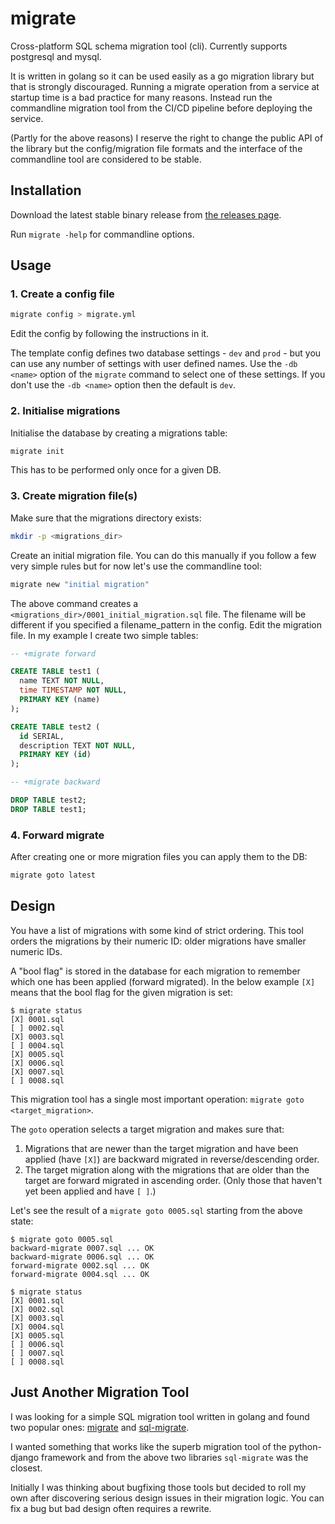 # migrate

Cross-platform SQL schema migration tool (cli).
Currently supports postgresql and mysql.

It is written in golang so it can be used easily as a go migration library but
that is strongly discouraged.
Running a migrate operation from a service at startup time is a bad practice for many reasons.
Instead run the commandline migration tool from the CI/CD pipeline before deploying the service.

(Partly for the above reasons) I reserve the right to change the public API of
the library but the config/migration file formats and the interface of the
commandline tool are considered to be stable.

## Installation

Download the latest stable binary release from
[the releases page](https://github.com/pasztorpisti/migrate/releases).

Run `migrate -help` for commandline options.

## Usage

### 1. Create a config file

```bash
migrate config > migrate.yml
```

Edit the config by following the instructions in it.

The template config defines two database settings - `dev` and `prod` - but
you can use any number of settings with user defined names.
Use the `-db <name>` option of the `migrate` command to select one of these settings.
If you don't use the `-db <name>` option then the default is `dev`.

### 2. Initialise migrations

Initialise the database by creating a migrations table:

```bash
migrate init
```

This has to be performed only once for a given DB.

### 3. Create migration file(s)

Make sure that the migrations directory exists:

```bash
mkdir -p <migrations_dir>
```

Create an initial migration file. You can do this manually if you follow a few
very simple rules but for now let's use the commandline tool:

```bash
migrate new "initial migration"
```

The above command creates a `<migrations_dir>/0001_initial_migration.sql` file.
The filename will be different if you specified a filename_pattern in the config.
Edit the migration file. In my example I create two simple tables:

```sql
-- +migrate forward

CREATE TABLE test1 (
  name TEXT NOT NULL,
  time TIMESTAMP NOT NULL,
  PRIMARY KEY (name)
);

CREATE TABLE test2 (
  id SERIAL,
  description TEXT NOT NULL,
  PRIMARY KEY (id)
);

-- +migrate backward

DROP TABLE test2;
DROP TABLE test1;
```

### 4. Forward migrate

After creating one or more migration files you can apply them to the DB:

```bash
migrate goto latest
```

## Design

You have a list of migrations with some kind of strict ordering.
This tool orders the migrations by their numeric ID: older migrations have
smaller numeric IDs.

A "bool flag" is stored in the database for each migration to remember
which one has been applied (forward migrated).
In the below example `[X]` means that the bool flag for the given migration is set:

```
$ migrate status
[X] 0001.sql
[ ] 0002.sql
[X] 0003.sql
[ ] 0004.sql
[X] 0005.sql
[X] 0006.sql
[X] 0007.sql
[ ] 0008.sql
```

This migration tool has a single most important operation: `migrate goto <target_migration>`.

The `goto` operation selects a target migration and makes sure that:

1. Migrations that are newer than the target migration and have been applied
   (have `[X]`) are backward migrated in reverse/descending order.
2. The target migration along with the migrations that are older than
   the target are forward migrated in ascending order.
   (Only those that haven't yet been applied and have `[ ]`.)

Let's see the result of a `migrate goto 0005.sql` starting from the above state:

```
$ migrate goto 0005.sql
backward-migrate 0007.sql ... OK
backward-migrate 0006.sql ... OK
forward-migrate 0002.sql ... OK
forward-migrate 0004.sql ... OK

$ migrate status
[X] 0001.sql
[X] 0002.sql
[X] 0003.sql
[X] 0004.sql
[X] 0005.sql
[ ] 0006.sql
[ ] 0007.sql
[ ] 0008.sql
```

## Just Another Migration Tool

I was looking for a simple SQL migration tool written in golang and found two
popular ones: [migrate](https://github.com/mattes/migrate)
and [sql-migrate](https://github.com/rubenv/sql-migrate).

I wanted something that works like the superb migration tool of the python-django
framework and from the above two libraries `sql-migrate` was the closest.

Initially I was thinking about bugfixing those tools but decided to roll my own
after discovering serious design issues in their migration logic.
You can fix a bug but bad design often requires a rewrite.
